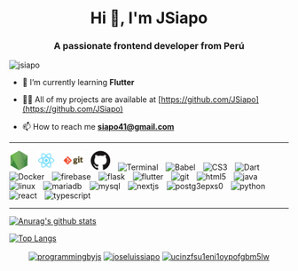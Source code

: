
<h1 align="center">Hi 👋, I'm JSiapo</h1>
<h3 align="center">A passionate frontend developer from Perú</h3>

<p align="left"> <img src="https://komarev.com/ghpvc/?username=jsiapo" alt="jsiapo" /> </p>

- 🌱 I’m currently learning **Flutter**

- 👨‍💻 All of my projects are available at [https://github.com/JSiapo](https://github.com/JSiapo)

- 📫 How to reach me **siapo41@gmail.com**
---
<p align="left">
<img style="padding-right:10px" alt="Node.js" width="35px" src="https://raw.githubusercontent.com/github/explore/80688e429a7d4ef2fca1e82350fe8e3517d3494d/topics/nodejs/nodejs.png" />
<img style="padding-right:10px" alt="React" width="35px" src="https://raw.githubusercontent.com/github/explore/80688e429a7d4ef2fca1e82350fe8e3517d3494d/topics/react/react.png" />
<img style="padding-right:10px" alt="Git" width="35px" src="https://raw.githubusercontent.com/github/explore/80688e429a7d4ef2fca1e82350fe8e3517d3494d/topics/git/git.png" />
<img style="padding-right:10px" alt="GitHub" width="35px" src="https://raw.githubusercontent.com/github/explore/78df643247d429f6cc873026c0622819ad797942/topics/github/github.png" />
<img style="padding-right:10px" alt="Terminal" width="35px" src="https://www.vectorlogo.zone/logos/gnu_bash/gnu_bash-icon.svg" />
<img style="padding-right:10px" alt="Babel" width="35px" src="https://www.vectorlogo.zone/logos/babeljs/babeljs-icon.svg" />
<img style="padding-right:10px" alt="CS3" width="35px" src="https://devicons.github.io/devicon/devicon.git/icons/css3/css3-original-wordmark.svg" />
<img style="padding-right:10px" alt="Dart" width="35px" src="https://www.vectorlogo.zone/logos/dartlang/dartlang-icon.svg" />
<img style="padding-right:10px" alt="Docker" width="35px" src="https://devicons.github.io/devicon/devicon.git/icons/docker/docker-original-wordmark.svg" />
<img style="padding-right:10px" src="https://www.vectorlogo.zone/logos/firebase/firebase-icon.svg" alt="firebase" width="35px"/>
<img style="padding-right:10px" src="https://www.vectorlogo.zone/logos/pocoo_flask/pocoo_flask-icon.svg" alt="flask" width="35px"/> 
<img style="padding-right:10px" src="https://www.vectorlogo.zone/logos/flutterio/flutterio-icon.svg" alt="flutter" width="35px"/> 
<img style="padding-right:10px" src="https://www.vectorlogo.zone/logos/git-scm/git-scm-icon.svg" alt="git" width="35px"/> 
<img style="padding-right:10px" src="https://devicons.github.io/devicon/devicon.git/icons/html5/html5-original-wordmark.svg" alt="html5" width="35px"/> 
<img style="padding-right:10px" src="https://devicons.github.io/devicon/devicon.git/icons/java/java-original-wordmark.svg" alt="java" width="35px"/>
<img style="padding-right:10px" src="https://devicons.github.io/devicon/devicon.git/icons/linux/linux-original.svg" alt="linux" width="35px"/> 
<img style="padding-right:10px" src="https://www.vectorlogo.zone/logos/mariadb/mariadb-icon.svg" alt="mariadb" width="35px"/> 
<img style="padding-right:10px" src="https://devicons.github.io/devicon/devicon.git/icons/mysql/mysql-original-wordmark.svg" alt="mysql" width="35px"/>
<img style="padding-right:10px" src="https://cdn.worldvectorlogo.com/logos/nextjs-3.svg" alt="nextjs" width="35px"/> 
<img style="padding-right:10px" src="https://devicons.github.io/devicon/devicon.git/icons/postgresql/postgresql-original-wordmark.svg" alt="postg3epxs0" height="30"/> 
<img style="padding-right:10px" src="https://devicons.github.io/devicon/devicon.git/icons/python/python-original.svg" alt="python" width="35px"/> 
<img style="padding-right:10px" src="https://devicons.github.io/devicon/devicon.git/icons/react/react-original-wordmark.svg" alt="react" width="35px"/> 
<img style="padding-right:10px" src="https://devicons.github.io/devicon/devicon.git/icons/typescript/typescript-original.svg" alt="typescript" width="35px"/>
</p>

---
<!--## Github Stats-->

[![Anurag's github stats](https://github-readme-stats.vercel.app/api?username=JSiapo&theme=vue&show_icons=true&count_private=true)](https://github.com/anuraghazra/github-readme-stats)


[![Top Langs](https://github-readme-stats.vercel.app/api/top-langs/?username=JSiapo&layout=compact)](https://github.com/anuraghazra/github-readme-stats)

<p align="center">
<a href="https://fb.com//ProgrammingByJS" target="_blank"><img align="center" src="https://cdn.jsdelivr.net/npm/simple-icons@3.0.1/icons/facebook.svg" alt="programmingbyjs" height="30" width="30" /></a>
<a href="https://instagram.com/joseluissiapo" target="_blank"><img align="center" src="https://cdn.jsdelivr.net/npm/simple-icons@3.0.1/icons/instagram.svg" alt="joseluissiapo" height="30" width="30" /></a>
<a href="https://www.youtube.com/channel/UCInzfSU1eNI1oypOfgBm5lw" target="_blank"><img align="center" src="https://cdn.jsdelivr.net/npm/simple-icons@3.0.1/icons/youtube.svg" alt="ucinzfsu1eni1oypofgbm5lw" height="30" width="30" /></a>
</p>
